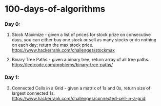 # 100-days-of-algorithms

### Day 0:
1. Stock Maximize - given a list of prices for stock prize on consecutive days, you can either buy one stock or sell as many stocks or do nothing on each day; return the max stock price. 
https://www.hackerrank.com/challenges/stockmax

2. Binary Tree Paths - given a binary tree, return array of all tree paths. 
https://leetcode.com/problems/binary-tree-paths/

### Day 1:
3. Connected Cells in a Grid - given a matrix of 1s and 0s, return size of largest connected 1s. 
https://www.hackerrank.com/challenges/connected-cell-in-a-grid
